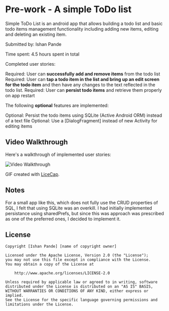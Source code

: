 # Pre-work - A simple ToDo list

Simple ToDo List is an android app that allows building a todo list and basic todo items 
management functionality including adding new items, editing and deleting an existing item.

Submitted by: Ishan Pande

Time spent: 4.5 hours spent in total

Completed user stories:

 Required: User can **successfully add and remove items** from the todo list
 Required: User can **tap a todo item in the list and bring up an edit screen for the todo 
 			item** and then have any changes to the text reflected in the todo list.
 Required: User can **persist todo items** and retrieve them properly on app restart

The following **optional** features are implemented:

 Optional: Persist the todo items using SQLite (Active Android ORM) instead of a text file
 Optional: Use a [DialogFragment] instead of new Activity for editing items

## Video Walkthrough 

Here's a walkthrough of implemented user stories:

<img src='https://drive.google.com/file/d/0B1-dBqlw2L4qX2VaRk1qWTFjdHM/view?usp=sharing' title='Video Walkthrough' width='' alt='Video Walkthrough' />

GIF created with [LiceCap](http://www.cockos.com/licecap/).

## Notes
For a small app like this, which does not fully use the CRUD properties of SQL,
I felt that using SQLite was an overkill. I had initially implemented persistance using
sharedPrefs, but since this was approach was prescribed as one of the preferred ones,
I decided to implement it.


## License

    Copyright [Ishan Pande] [name of copyright owner]

    Licensed under the Apache License, Version 2.0 (the "License");
    you may not use this file except in compliance with the License.
    You may obtain a copy of the License at

        http://www.apache.org/licenses/LICENSE-2.0

    Unless required by applicable law or agreed to in writing, software
    distributed under the License is distributed on an "AS IS" BASIS,
    WITHOUT WARRANTIES OR CONDITIONS OF ANY KIND, either express or implied.
    See the License for the specific language governing permissions and
    limitations under the License.